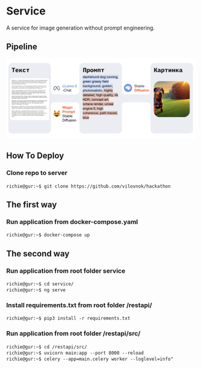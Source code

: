 # Service
A service for image generation without prompt engineering.

## Pipeline
![Pipeline](photo/scheme.png "Pipeline")

## How To Deploy

### Clone repo to server
```
richie@gur:~$ git clone https://github.com/vilovnok/hackathon
```
## The first way
### Run application from docker-compose.yaml
```
richie@gur:~$ docker-compose up  
``` 

## The second way 
### Run application from root folder service
```
richie@gur:~$ cd service/ 
richie@gur:~$ ng serve 
```
### Install requirements.txt from root folder /restapi/
```
richie@gur:~$ pip3 install -r requirements.txt
```
### Run application from root folder /restapi/src/
```
richie@gur:~$ cd /restapi/src/
richie@gur:~$ uvicorn main:app --port 8000 --reload 
richie@gur:~$ celery --app=main.celery worker --loglevel=info"   
```
